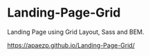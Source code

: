 # Landing-Page-Grid

Landing Page using Grid Layout, Sass and BEM.

https://apaezp.github.io/Landing-Page-Grid/
